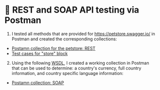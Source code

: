 #  🔗 REST and SOAP API testing via Postman 

1) I tested all methods that are provided for https://petstore.swagger.io/ in Postman and created the corresponding collections:
 <ul>
<li>  <a href="https://www.postman.com/descent-module-technologist-18686799/workspace/my-workspace/collection/26957300-bdc0771f-d77e-4c54-af31-a9bd5e932fcd?action=share&creator=26957300">Postamn collection for the petstore: REST</a>  </li>
<li>  <a href="https://docs.google.com/spreadsheets/d/1xEKwxrtgMfoB_moPqCRQTMTBnBq2109k7cEkg_n-Iv4/edit?usp=sharing"> Test cases for "store" block </a>   </li>
</ul>

2) Using the following <a href="http://webservices.oorsprong.org/websamples.countryinfo/CountryInfoService.wso?WSDL">WSDL</a>, I created a working collection in Postman that can be used to determine: a country's currency, full country information, and country specific language information: 
 <ul>
<li> <a href="https://www.postman.com/descent-module-technologist-18686799/workspace/my-workspace/collection/26957300-f3bcd299-2a57-4e1f-8c12-2bc1dd9a0180?action=share&creator=26957300">Postamn collection: SOAP</a>   </li>
</ul>
